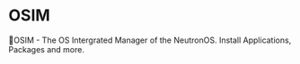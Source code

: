# OSIM
🎇OSIM - The OS Intergrated Manager of the NeutronOS. Install Applications, Packages and more.
